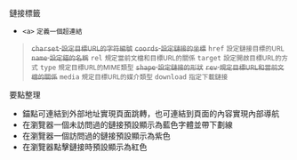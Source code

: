 鏈接標籤
- `<a>` <small>定義一個超連結</small>

><s>`charset` <small>設定目標URL的字符編號</small></s>
><s>`coords` <small>設定鏈接的坐標</small></s>
>`href` <small>設定鏈接目標的URL</small>
><s>`name` <small>設定錨的名稱</small></s>
>`rel` <small>規定當前文檔和目標URL的關係</small>
>`target` <small>設定開啟目標URL的方式</small>
>`type` <small>規定目標URL的MIME類型</small>
><s>`shape` <small>設定鏈接的形狀</small></s>
><s>`rev` <small>規定目標URL和當前文檔的關係</small></s>
>`media` <small>規定目標URL的媒介類型</small>
>`download` <small>指定下載鏈接</small>

要點整理
- 錨點可連結到外部地址實現頁面跳轉，也可連結到頁面的內容實現內部導航
- 在瀏覽器一個未訪問過的鏈接預設顯示為藍色字體並帶下劃線
- 在瀏覽器一個訪問過的鏈接預設顯示為紫色
- 在瀏覽器點擊鏈接時預設顯示為紅色